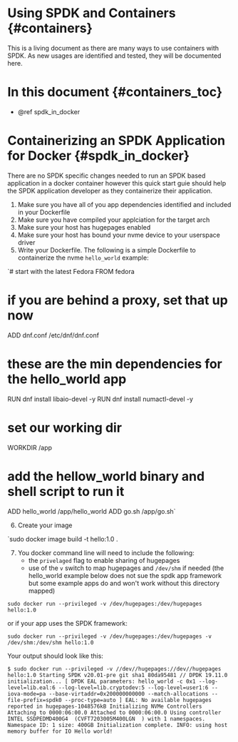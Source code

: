 # Using SPDK and Containers {#containers}

This is a living document as there are many ways to use containers with
SPDK. As new usages are identified and tested, they will be documented
here.

# In this document {#containers_toc}

* @ref spdk_in_docker

# Containerizing an SPDK Application for Docker {#spdk_in_docker}

There are no SPDK specific changes needed to run an SPDK based application in
a docker container however this quick start guie should help the SPDK application
developer as they containerize their application.

1) Make sure you have all of you app dependencies identified and included in your Dockerfile
2) Make sure you have compiled your applciation for the target arch
3) Make sure your host has hugepages enabled
4) Make sure your host has bound your nvme device to your userspace driver
5) Write your Dockerfile. The following is a simple Dockerfile to containerize the nvme `hello_world`
example:


`# start with the latest Fedora
FROM fedora

# if you are behind a proxy, set that up now
ADD dnf.conf /etc/dnf/dnf.conf

# these are the min dependencies for the hello_world app
RUN dnf install libaio-devel -y
RUN dnf install numactl-devel -y

# set our working dir
WORKDIR /app

# add the hellow_world binary and shell script to run it
ADD hello_world /app/hello_world
ADD go.sh /app/go.sh`

6) Create your image

`sudo docker image build -t hello:1.0 .

7) You docker command line will need to include the following:
	- the `privelaged` flag to enable sharing of hugepages
	- use of the `v` switch to map hugepages and `/dev/shm` if needed (the
	hello_world example below does not sue the spdk app framework but some
	example apps do and won't work without this directory mapped)

`sudo docker run --privileged -v /dev/hugepages:/dev/hugepages hello:1.0`

or if your app uses the SPDK framework:

`sudo docker run --privileged -v /dev/hugepages:/dev/hugepages -v /dev/shm:/dev/shm hello:1.0`

Your output should look like this:

`$ sudo docker run --privileged -v //dev//hugepages://dev//hugepages hello:1.0
Starting SPDK v20.01-pre git sha1 80da95481 // DPDK 19.11.0 initialization...
[ DPDK EAL parameters: hello_world -c 0x1 --log-level=lib.eal:6 --log-level=lib.cryptodev:5 --log-level=user1:6 --iova-mode=pa --base-virtaddr=0x200000000000 --match-allocations --file-prefix=spdk0 --proc-type=auto ]
EAL: No available hugepages reported in hugepages-1048576kB
Initializing NVMe Controllers
Attaching to 0000:06:00.0
Attached to 0000:06:00.0
Using controller INTEL SSDPEDMD400G4  (CVFT7203005M400LGN  ) with 1 namespaces.
  Namespace ID: 1 size: 400GB
Initialization complete.
INFO: using host memory buffer for IO
Hello world!`
